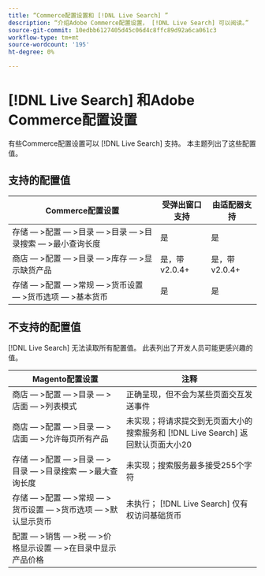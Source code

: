 ```yaml
---
title: “Commerce配置设置和 [!DNL Live Search] ”
description: “介绍Adobe Commerce配置设置， [!DNL Live Search] 可以阅读。”
source-git-commit: 10edbb6127405d45c06d4c8ffc89d92a6ca061c3
workflow-type: tm+mt
source-wordcount: '195'
ht-degree: 0%

---
```


# [!DNL Live Search] 和Adobe Commerce配置设置

有些Commerce配置设置可以 [!DNL Live Search] 支持。 本主题列出了这些配置值。

## 支持的配置值

| Commerce配置设置 | 受弹出窗口支持 | 由适配器支持 |
|---|---|---|
| 存储 — >配置 — >目录 — >目录 — >目录搜索 — >最小查询长度 | 是 | 是 |
| 商店 — >配置 — >目录 — >库存 — >显示缺货产品 | 是，带v2.0.4+ | 是，带v2.0.4+ |
| 存储 — >配置 — >常规 — >货币设置 — >货币选项 — >基本货币 | 是 | 是 |

## 不支持的配置值

[!DNL Live Search] 无法读取所有配置值。 此表列出了开发人员可能更感兴趣的值。

| Magento配置设置 | 注释 |
|---|---|
| 商店 — >配置 — >目录 — >店面 — >列表模式 | 正确呈现，但不会为某些页面交互发送事件 |
| 商店 — >配置 — >目录 — >店面 — >允许每页所有产品 | 未实现；将请求提交到无页面大小的搜索服务和 [!DNL Live Search] 返回默认页面大小20 |
| 存储 — >配置 — >目录 — >目录 — >目录搜索 — >最大查询长度 | 未实现；搜索服务最多接受255个字符 |
| 存储 — >配置 — >常规 — >货币设置 — >货币选项 — >默认显示货币 | 未执行； [!DNL Live Search] 仅有权访问基础货币 |
| 配置 — >销售 — >税 — >价格显示设置 — >在目录中显示产品价格 |  |
